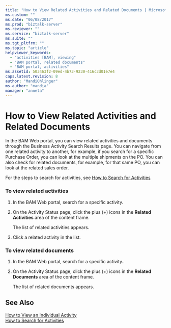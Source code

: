 ```yaml
---
title: "How to View Related Activities and Related Documents | Microsoft Docs"
ms.custom: ""
ms.date: "06/08/2017"
ms.prod: "biztalk-server"
ms.reviewer: ""
ms.service: "biztalk-server"
ms.suite: ""
ms.tgt_pltfrm: ""
ms.topic: "article"
helpviewer_keywords: 
  - "activities [BAM], viewing"
  - "BAM portal, related documents"
  - "BAM portal, activities"
ms.assetid: 503463f2-09ed-4b73-9230-416c3d01e7e4
caps.latest.revision: 8
author: "MandiOhlinger"
ms.author: "mandia"
manager: "anneta"
---
```

# How to View Related Activities and Related Documents
In the BAM Web portal, you can view related activities and documents through the Business Activity Search Results page. You can navigate from one related activity to another, for example, if you search for a specific Purchase Order, you can look at the multiple shipments on the PO. You can also check for related documents, for example, for that same PO, you can look at the related sales order.  
  
 For the steps to search for activities, see [How to Search for Activities](../core/how-to-search-for-activities.md)  
  
### To view related activities  
  
1.  In the BAM Web portal, search for a specific activity.  
  
2.  On the Activity Status page, click the plus (+) icons in the **Related Activities** area of the content frame.  
  
     The list of related activities appears.  
  
3.  Click a related activity in the list.  
  
### To view related documents  
  
1.  In the BAM Web portal, search for a specific activity..  
  
2.  On the Activity Status page, click the plus (+) icons in the **Related Documents** area of the content frame.  
  
     The list of related documents appears.  
  
## See Also  
 [How to View an Individual Activity](../core/how-to-view-an-individual-activity.md)   
 [How to Search for Activities](../core/how-to-search-for-activities.md)